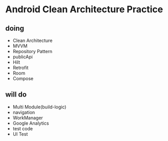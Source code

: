 # Android Clean Architecture Practice  
  
## doing  
  - Clean Architecture  
  - MVVM  
  - Repository Pattern  
  - publicApi  
  - Hilt  
  - Retrofit  
  - Room  
  - Compose  
  
## will do  
  - Multi Module(build-logic)  
  - navigation  
  - WorkManager  
  - Google Analytics
  - test code
  - UI Test
